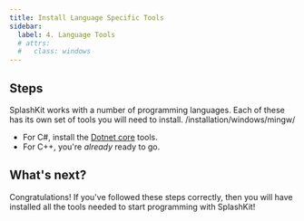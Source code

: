 ```yaml
---
title: Install Language Specific Tools
sidebar:
  label: 4. Language Tools
  # attrs:
  #   class: windows
---
```


## Steps

SplashKit works with a number of programming languages. Each of these has its own set of tools you will need to install.
/installation/windows/mingw/

- For C#, install the [Dotnet core](/installation/windows-msys2/languages/dotnet/) tools.
- For C++, you're _already_ ready to go.

## What's next?

Congratulations! If you've followed these steps correctly, then you will have installed all the tools needed to start programming with SplashKit!
